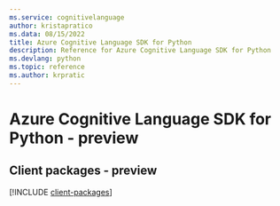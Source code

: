 ```yaml
---
ms.service: cognitivelanguage
author: kristapratico
ms.data: 08/15/2022
title: Azure Cognitive Language SDK for Python
description: Reference for Azure Cognitive Language SDK for Python
ms.devlang: python
ms.topic: reference
ms.author: krpratic
---
```

# Azure Cognitive Language SDK for Python - preview

## Client packages - preview
[!INCLUDE [client-packages](cognitive-language-client-index.md)]